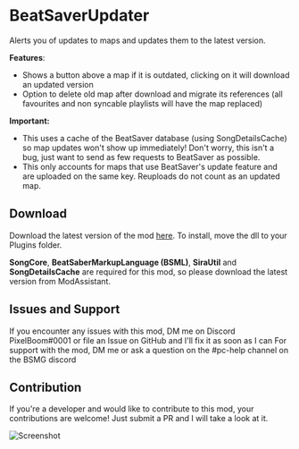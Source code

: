# BeatSaverUpdater
Alerts you of updates to maps and updates them to the latest version.

**Features**:
- Shows a button above a map if it is outdated, clicking on it will download an updated version
- Option to delete old map after download and migrate its references (all favourites and non syncable playlists will have the map replaced)

**Important:** 
- This uses a cache of the BeatSaver database (using SongDetailsCache) so map updates won't show up immediately! Don't worry, this isn't a bug, just want to send as few requests to BeatSaver as possible.
- This only accounts for maps that use BeatSaver's update feature and are uploaded on the same key. Reuploads do not count as an updated map.

## Download
Download the latest version of the mod [here](https://github.com/rithik-b/BeatSaverUpdater/releases/tag/latest "here").
To install, move the dll to your Plugins folder.

**SongCore**, **BeatSaberMarkupLanguage (BSML)**, **SiraUtil** and **SongDetailsCache** are required for this mod, so please download the latest version from ModAssistant.

## Issues and Support
If you encounter any issues with this mod, DM me on Discord PixelBoom#0001 or file an Issue on GitHub and I'll fix it as soon as I can For support with the mod, DM me or ask a question on the #pc-help channel on the BSMG discord

## Contribution
If you're a developer and would like to contribute to this mod, your contributions are welcome! Just submit a PR and I will take a look at it.

![Screenshot](https://media.discordapp.net/attachments/766392992788643850/936943267738685490/unknown.png?width=670&height=521)
